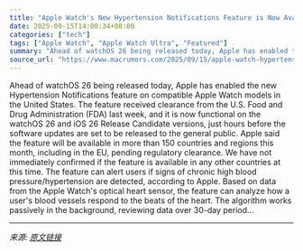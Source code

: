 ```yaml
---
title: "Apple Watch's New Hypertension Notifications Feature is Now Available"
date: 2025-09-15T14:00:34+08:00
categories: ["tech"]
tags: ["Apple Watch", "Apple Watch Ultra", "Featured"]
summary: "Ahead of watchOS 26 being released today, Apple has enabled the new Hypertension Notifications feature on compatible Apple Watch models in the United States. The feature received clearance from the U."
source_url: "https://www.macrumors.com/2025/09/15/apple-watch-hypertension-notifications-now-live/"
---
```


Ahead of watchOS 26 being released today, Apple has enabled the new Hypertension Notifications feature on compatible Apple Watch models in the United States. The feature received clearance from the U.S. Food and Drug Administration (FDA) last week, and it is now functional on the watchOS 26 and iOS 26 Release Candidate versions, just hours before the software updates are set to be released to the general public. Apple said the feature will be available in more than 150 countries and regions this month, including in the EU, pending regulatory clearance. We have not immediately confirmed if the feature is available in any other countries at this time. The feature can alert users if signs of chronic high blood pressure/hypertension are detected, according to Apple. Based on data from the Apple Watch's optical heart sensor, the feature can analyze how a user's blood vessels respond to the beats of the heart. The algorithm works passively in the background, reviewing data over 30-day period...

---

*来源: [原文链接](https://www.macrumors.com/2025/09/15/apple-watch-hypertension-notifications-now-live/)*
